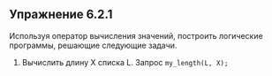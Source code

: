 ## Упражнение 6.2.1

Используя оператор вычисления значений, построить логические программы, решающие следующие задачи.

1. Вычислить длину X списка L.
Запрос `my_length(L, X);`
